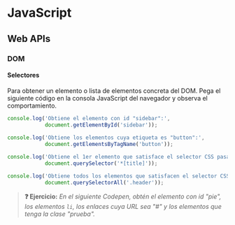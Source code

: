 # JavaScript
## Web APIs

### DOM

#### Selectores

Para obtener un elemento o lista de elementos concreta del DOM. Pega el siguiente código en la consola JavaScript del navegador y observa el comportamiento.

```js
console.log('Obtiene el elemento con id "sidebar":', 
            document.getElementById('sidebar'));
            
console.log('Obtiene los elementos cuya etiqueta es "button":', 
            document.getElementsByTagName('button'));

console.log('Obtiene el 1er elemento que satisface el selector CSS pasado:',
            document.querySelector('*[title]'));

console.log('Obtiene todos los elementos que satisfacen el selector CSS pasado:',
            document.querySelectorAll('.header'));
```

> **❓ Ejercicio:** _En el siguiente Codepen, obtén el elemento con id "pie", los elementos `li`, los enlaces cuya URL sea "#" y los elementos que tenga la clase "prueba"._

<div class="codepen" data-prefill="{}" data-height="300" data-theme-id="light" data-default-tab="js,html" data-editable="true" style="opacity:0">
  <pre data-lang="html">&lt;body>
&lt;header>&lt;h1>Cabecera&lt;/h1>&lt;/header>
&lt;nav>
  &lt;ul>
    &lt;li>&lt;a href="#">Menú 1&lt;/a>&lt;/li>
    &lt;li>&lt;a href="#">Menú 2&lt;/a>&lt;/li>
  &lt;/ul>
&lt;/nav>
&lt;footer>&lt;p id="pie">Pie de página&lt;/p>&lt;/footer>
&lt;body></pre>
  <pre data-lang="js">// Elemento id "pie"
// Elementos "li"
// Enlaces a "#"
// Elementos con clase "prueba"
</pre></div>